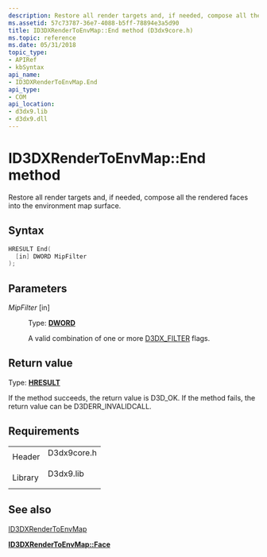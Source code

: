 ```yaml
---
description: Restore all render targets and, if needed, compose all the rendered faces into the environment map surface.
ms.assetid: 57c73787-36e7-4088-b5ff-78894e3a5d90
title: ID3DXRenderToEnvMap::End method (D3dx9core.h)
ms.topic: reference
ms.date: 05/31/2018
topic_type: 
- APIRef
- kbSyntax
api_name: 
- ID3DXRenderToEnvMap.End
api_type: 
- COM
api_location: 
- d3dx9.lib
- d3dx9.dll
---
```


# ID3DXRenderToEnvMap::End method

Restore all render targets and, if needed, compose all the rendered faces into the environment map surface.

## Syntax


```C++
HRESULT End(
  [in] DWORD MipFilter
);
```



## Parameters

<dl> <dt>

*MipFilter* \[in\]
</dt> <dd>

Type: **[**DWORD**](../winprog/windows-data-types.md)**

A valid combination of one or more [D3DX\_FILTER](d3dx-filter.md) flags.

</dd> </dl>

## Return value

Type: **[**HRESULT**](https://msdn.microsoft.com/library/Bb401631(v=MSDN.10).aspx)**

If the method succeeds, the return value is D3D\_OK. If the method fails, the return value can be D3DERR\_INVALIDCALL.

## Requirements



|                    |                                                                                        |
|--------------------|----------------------------------------------------------------------------------------|
| Header<br/>  | <dl> <dt>D3dx9core.h</dt> </dl> |
| Library<br/> | <dl> <dt>D3dx9.lib</dt> </dl>   |



## See also

<dl> <dt>

[ID3DXRenderToEnvMap](id3dxrendertoenvmap.md)
</dt> <dt>

[**ID3DXRenderToEnvMap::Face**](id3dxrendertoenvmap--face.md)
</dt> </dl>

 

 

